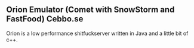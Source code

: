 

Orion Emulator (Comet with SnowStorm and FastFood)   Cebbo.se
---

Orion is a low performance shitfuckserver written in Java and a little bit of c++.

 

